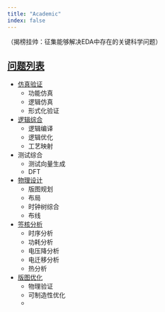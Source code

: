 ```yaml
---
title: "Academic"
index: false
---
```

（揭榜挂帅：征集能够解决EDA中存在的关键科学问题）

## [**问题列表**](https://docs.qq.com/mind/DQWdPa1JZUUVhSUlv?mode=mind)

- [仿真验证](https://docs.qq.com/mind/DQXlJWXJsT2dseWdY?mode=mind)
  - 功能仿真
  - 逻辑仿真
  - 形式化验证
- [逻辑综合](https://docs.qq.com/mind/DQXlJWXJsT2dseWdY?mode=mind)
  - 逻辑编译
  - 逻辑优化
  - 工艺映射
- 测试综合
  - 测试向量生成
  - DFT
- [物理设计](https://docs.qq.com/mind/DQU1Ka2pSbXlmSGx1?mode=mind)
  - 版图规划
  - 布局
  - 时钟树综合
  - 布线
- [签核分析](https://docs.qq.com/mind/DQWFzV3NrTmxva2Zz?mode=mind)
  - 时序分析
  - 功耗分析
  - 电压降分析
  - 电迁移分析
  - 热分析
- [版图优化](https://docs.qq.com/mind/DQVZqa2xZaHB1bWp6?mode=mind)
  - 物理验证
  - 可制造性优化
  -

